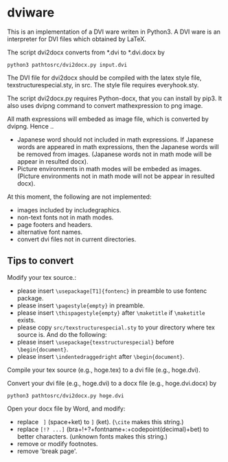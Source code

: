 # dviware

This is an implementation of a DVI ware writen in Python3.
A DVI ware is an interpreter for DVI files which obtained by LaTeX.

The script dvi2docx converts from *.dvi to *.dvi.docx by
```
python3 pathtosrc/dvi2docx.py input.dvi
```


The DVI file for dvi2docx should be compiled with the latex style file,
texstructurespecial.sty, in src.
The style file requires everyhook.sty.

The script dvi2docx.py requires Python-docx, that
you can install by pip3.
It also uses dvipng command to convert mathexpression to png image.

All math expressions will embeded as image file,
which is converted by dvipng.
Hence ..
* Japanese word should not included in math expressions.
If Japanese words are appeared in math expressions,
then the Japanese words will be removed from images.
(Japanese words not in math mode will be appear in resulted docx).
* Picture environments in math modes will be embeded as images.
(Picture environments not in math mode will not be appear in resulted docx).


At this moment, the following are not implemented:
* images included by includegraphics.
* non-text fonts not in math modes.
* page footers and headers.
* alternative font names.
* convert dvi files not in current directories.



## Tips to convert

Modify your tex source.:
* please insert `\usepackage[T1]{fontenc}` in preamble to use fontenc package.
* please insert `\pagestyle{empty}` in preamble.
* please insert `\thispagestyle{empty}` after `\maketitle` if  `\maketitle` exists.
* please copy `src/texstructurespecial.sty` to your directory where tex source is. And do the following:
* please insert `\usepackage{texstructurespecial}` before `\begin{document}`.
* please insert `\indentedraggedright` after `\begin{document}`.

Compile your tex source (e.g., hoge.tex) to a dvi file (e.g., hoge.dvi).

Convert your dvi file (e.g., hoge.dvi) to a docx file (e.g., hoge.dvi.docx) by
```
python3 pathtosrc/dvi2docx.py hoge.dvi
```

Open your docx file by Word, and modify:
* replace ` ]` (space+ket) to `]` (ket). (`\cite` makes this string.)
* replace `[!? ...]` (bra+!+?+fontname+:+codepoint(decimal)+bet) to better characters. (unknown fonts makes this string.)
* remove or modify footnotes.
* remove 'break page'.
